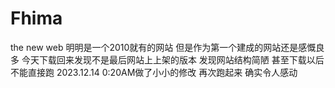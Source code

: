 # Fhima
the new web 
明明是一个2010就有的网站 但是作为第一个建成的网站还是感慨良多 今天下载回来发现不是最后网站上上架的版本 发现网站结构简陋 甚至下载以后不能直接跑 2023.12.14 0:20AM做了小小的修改 再次跑起来 确实令人感动
